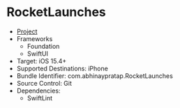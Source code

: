 # RocketLaunches

- [Project](https://github.com/abhinaypratap/RocketLaunches)
- Frameworks
    - Foundation
    - SwiftUI
- Target: iOS 15.4+
- Supported Destinations: iPhone
- Bundle Identifier: com.abhinaypratap.RocketLaunches
- Source Control: Git
- Dependencies:
    - SwiftLint
